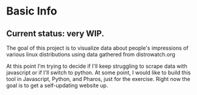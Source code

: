 # Basic Info
## Current status: very WIP.
The goal of this project is to visualize data about people's impressions of
various linux distributions using data gathered from distrowatch.org

At this point I'm trying to decide if I'll keep struggling to scrape data with
javascript or if I'll switch to python. At some point, I would like to build
this tool in Javascript, Python, and Pharos, just for the exercise. Right now
the goal is to get a self-updating website up.